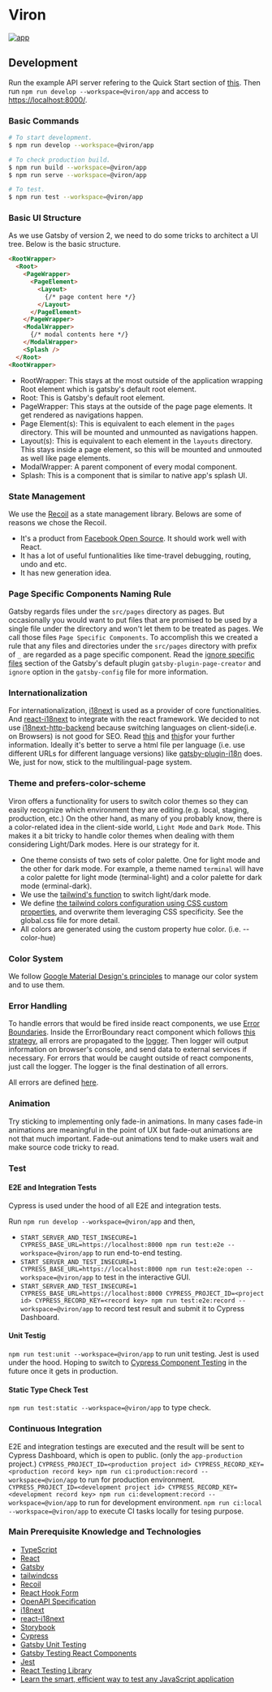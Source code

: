 # Viron

[![app](https://img.shields.io/endpoint?url=https://dashboard.cypress.io/badge/simple/s6jfta&style=for-the-badge&logo=cypress)](https://dashboard.cypress.io/projects/s6jfta/runs)

## Development

Run the example API server refering to the Quick Start section of [this](../../example/nodejs/README.md).
Then run `npm run develop --workspace=@viron/app` and access to [https://localhost:8000/](https://localhost:8000/).

### Basic Commands

```sh
# To start development.
$ npm run develop --workspace=@viron/app

# To check production build.
$ npm run build --workspace=@viron/app
$ npm run serve --workspace=@viron/app

# To test.
$ npm run test --workspace=@viron/app
```

### Basic UI Structure
As we use Gatsby of version 2, we need to do some tricks to architect a UI tree. Below is the basic structure.

```html
<RootWrapper>
  <Root>
    <PageWrapper>
      <PageElement>
        <Layout>
          {/* page content here */}
        </Layout>
      </PageElement>
    </PageWrapper>
    <ModalWrapper>
      {/* modal contents here */}
    </ModalWrapper>
    <Splash />
  </Root>
<RootWrapper>
```

- RootWrapper: This stays at the most outside of the application wrapping Root element which is gatsby's default root element.
- Root: This is Gatsby's default root element.
- PageWrapper: This stays at the outside of the page page elements. It get rendered as navigations happen.
- Page Element(s): This is equivalent to each element in the `pages` directory. This will be mounted and unmounted as navigations happen.
- Layout(s): This is equivalent to each element in the `layouts` directory. This stays inside a page element, so this will be mounted and unmouted as well like page elements.
- ModalWrapper: A parent component of every modal component.
- Splash: This is a component that is similar to native app's splash UI.

### State Management

We use the [Recoil](https://recoiljs.org/) as a state management library. Belows are some of reasons we chose the Recoil.
- It's a product from [Facebook Open Source](https://opensource.facebook.com/). It should work well with React.
- It has a lot of useful funtionalities like time-travel debugging, routing, undo and etc.
- It has new generation idea.

### Page Specific Components Naming Rule

Gatsby regards files under the `src/pages` directory as pages. But occasionally you would want to put files that are promised to be used by a single file under the directory and won't let them to be treated as pages. We call those files `Page Specific Components`.
To accomplish this we created a rule that any files and directories under the `src/pages` directory with prefix of `_` are regarded as a page specific component. Read the [ignore specific files](https://www.gatsbyjs.com/plugins/gatsby-plugin-page-creator/?=#ignoring-specific-files) section of the Gatsby's default plugin `gatsby-plugin-page-creator` and `ignore` option in the `gatsby-config` file for more information.

### Internationalization

For internationalization, [i18next](https://www.i18next.com/) is used as a provider of core functionalities. And [react-i18next](https://react.i18next.com/) to integrate with the react framework.
We decided to not use [i18next-http-backend](https://github.com/i18next/i18next-http-backend) because switching languages on client-side(i.e. on Browsers) is not good for SEO. Read [this](https://developers.google.com/search/docs/advanced/crawling/managing-multi-regional-sites?hl=en&ref_topic=2370587&visit_id=637521501660173954-3611086595&rd=1) and [this](https://itnext.io/techniques-approaches-for-multi-language-gatsby-apps-8ba13ff433c5)for your further information.
Ideally it's better to serve a html file per language (i.e. use different URLs for different language versions) like [gatsby-plugin-i18n](https://github.com/angeloocana/gatsby-plugin-i18n) does. We, just for now, stick to the multilingual-page system.

### Theme and prefers-color-scheme
Viron offers a functionality for users to switch color themes so they can easily recognize which environment they are editing.(e.g. local, staging, production, etc.) On the other hand, as many of you probably know, there is a color-related idea in the client-side world, `Light Mode` and `Dark Mode`. This makes it a bit tricky to handle color themes when dealing with them considering Light/Dark modes. Here is our strategy for it.

- One theme consists of two sets of color palette. One for light mode and the other for dark mode. For example, a theme named `terminal` will have a color palette for light mode (terminal-light) and a color palette for dark mode (erminal-dark).
- We use the [tailwind's function](https://tailwindcss.com/docs/dark-mode) to switch light/dark mode.
- We define [the tailwind colors configuration using CSS custom properties](https://tailwindcss.com/docs/customizing-colors#naming-your-colors), and overwrite them leveraging CSS specificity. See the global.css file for more detail.
- All colors are generated using the custom property hue color. (i.e. --color-hue)

### Color System
We follow [Google Material Design's principles](https://material.io/design/color/dark-theme.html) to manage our color system and to use them.

### Error Handling
To handle errors that would be fired inside react components, we use [Error Boundaries](https://reactjs.org/docs/error-boundaries.html). Inside the ErrorBoundary react component which follows [this strategy](https://dev.to/dinhhuyams/react-error-boundary-surviving-through-pandemic-2pl9), all errors are propagated to the [logger](./src/utils/logger/index.ts). Then logger will output information on browser's console, and send data to external services if necessary. For errors that would be caught outside of react components, just call the logger. The logger is the final destination of all errors.

All errors are defined [here](./src/errors/index.ts).

### Animation
Try sticking to implementing only fade-in animations. In many cases fade-in animations are meaningful in the point of UX but fade-out animations are not that much important. Fade-out animations tend to make users wait and make source code tricky to read.

### Test

#### E2E and Integration Tests
Cypress is used under the hood of all E2E and integration tests.

Run `npm run develop --workspace=@viron/app` and then,
- `START_SERVER_AND_TEST_INSECURE=1 CYPRESS_BASE_URL=https://localhost:8000 npm run test:e2e --workspace=@viron/app` to run end-to-end testing.
- `START_SERVER_AND_TEST_INSECURE=1 CYPRESS_BASE_URL=https://localhost:8000 npm run test:e2e:open --workspace=@viron/app` to test in the interactive GUI.
- `START_SERVER_AND_TEST_INSECURE=1 CYPRESS_BASE_URL=https://localhost:8000 CYPRESS_PROJECT_ID=<project id> CYPRESS_RECORD_KEY=<record key> npm run test:e2e:record --workspace=@viron/app` to record test result and submit it to Cypress Dashboard.

#### Unit Testig
`npm run test:unit --workspace=@viron/app` to run unit testing. Jest is used under the hood.
Hoping to switch to [Cypress Component Testing](https://docs.cypress.io/guides/component-testing/introduction#What-is-Component-Testing) in the future once it gets in production.

#### Static Type Check Test
`npm run test:static --workspace=@viron/app` to type check.

### Continuous Integration
E2E and integration testings are executed and the result will be sent to Cypress Dashboard, which is open to public. (only the `app-production` project.)
`CYPRESS_PROJECT_ID=<production project id> CYPRESS_RECORD_KEY=<production record key> npm run ci:production:record --workspace=@vion/app` to run for production environment.
`CYPRESS_PROJECT_ID=<development project id> CYPRESS_RECORD_KEY=<development record key> npm run ci:development:record --workspace=@vion/app` to run for development environment.
`npm run ci:local --workspace=@viron/app` to execute CI tasks locally for tesing purpose.

### Main Prerequisite Knowledge and Technologies
- [TypeScript](https://www.typescriptlang.org/)
- [React](https://reactjs.org/)
- [Gatsby](https://www.gatsbyjs.com/)
- [tailwindcss](https://tailwindcss.com/)
- [Recoil](https://recoiljs.org/)
- [React Hook Form](https://react-hook-form.com/)
- [OpenAPI Specification](https://swagger.io/specification/)
- [i18next](https://www.i18next.com/)
- [react-i18next](https://react.i18next.com/)
- [Storybook](https://storybook.js.org/)
- [Cypress](https://www.cypress.io/)
- [Gatsby Unit Testing](https://www.gatsbyjs.com/docs/how-to/testing/unit-testing/)
- [Gatsby Testing React Components ](https://www.gatsbyjs.com/docs/how-to/testing/testing-react-components/)
- [Jest](https://jestjs.io/)
- [React Testing Library](https://testing-library.com/docs/react-testing-library/intro)
- [Learn the smart, efficient way to test any JavaScript application](https://testingjavascript.com/)
